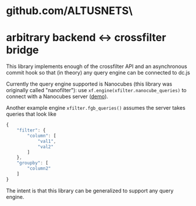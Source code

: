 # github.com/ALTUSNETS\

# arbitrary backend <-> crossfilter bridge

This library implements enough of the crossfilter API and an asynchronous commit hook
so that (in theory) any query engine can be connected to dc.js

Currently the query engine supported is Nanocubes (this library was originally called "nanofilter"):
use `xf.engine(xfilter.nanocube_queries)` to connect with a Nanocubes server
([demo](http://att.github.io/xfilter/chicago-crimes-nanocube.html?server=http://nanocubes.net/nanocube/20)).

Another example engine `xfilter.fgb_queries()` assumes the server takes queries that look like

```js
{
    "filter": {
        "column": [
            "val1",
            "val2"
        ]
    },
    "groupby": [
        "column2"
    ]
}
```

The intent is that this library can be generalized to support any query engine.


